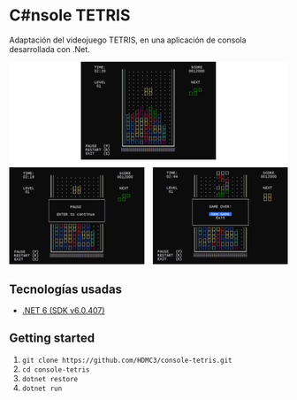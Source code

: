 # C#nsole TETRIS

Adaptación del videojuego TETRIS, en una aplicación de consola desarrollada con .Net.


![Capturas de Console Tetris](readme-image.png)


## Tecnologías usadas

- [.NET 6 (SDK v6.0.407)](https://docs.microsoft.com/es-mx/dotnet/fundamentals/)


## Getting started

1. `git clone https://github.com/HDMC3/console-tetris.git`
2. `cd console-tetris`
3. `dotnet restore`
4. `dotnet run`